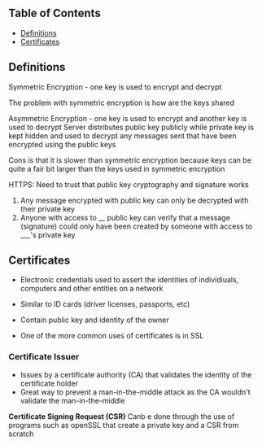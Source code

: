 ## Table of Contents
- [Definitions](#definitions)
- [Certificates](#certificates)


## Definitions
Symmetric Encryption - one key is used to encrypt and decrypt

The problem with symmetric encryption is how are the keys shared


Asymmetric Encryption - one key is used to encrypt and another key is used to decrypt
Server distributes public key publicly while private key is kept hidden and used to decrypt any messages sent that have been encrypted using the public keys
 
Cons is that it is slower than symmetric encryption because keys can be quite a fair bit larger than the keys used in symmetric encryption

HTTPS:
Need to trust that public key cryptography and signature works
1) Any message encrypted with public key can only be decrypted with their private key
2) Anyone with access to __ public key can verify that a message (signature) could only have been created by someone with access to ___'s private key 


## Certificates

- Electronic credentials used to assert the identities of individiuals, computers and other entities on a network
- Similar to ID cards (driver licenses, passports, etc)
- Contain public key and identity of the owner

- One of the more common uses of certificates is in SSL 

### Certificate Issuer
- Issues by a certificate authority (CA) that validates the identity of the certificate holder
- Great way to prevent a man-in-the-middle attack as the CA wouldn't validate the man-in-the-middle


**Certificate Signing Request (CSR)**
Canb e done through the use of programs such as openSSL that create a private key and a CSR from scratch 